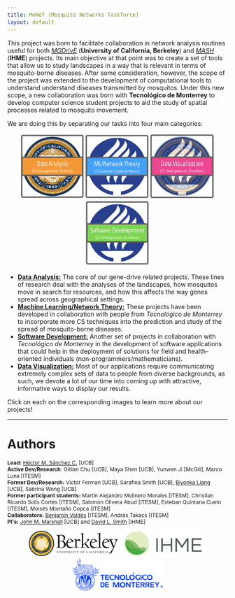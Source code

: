 ```yaml
---
title: MoNeT (Mosquito Networks Taskforce)
layout: default
---
```


This project was born to facilitate collaboration in network analysis routines useful for both [*MGDrivE*](https://marshalllab.github.io/MGDrivE/) (__University of California, Berkeley__) and [*MASH*](https://smitdave.github.io/MASH-Main/) (__IHME__) projects. Its main objective at that point was to create a set of tools that allow us to study landscapes in a way that is relevant in terms of mosquito-borne diseases. After some consideration, however, the scope of the project was extended to the development of computational tools to understand understand diseases transmitted by mosquitos. Under this new scope, a new collaboration was born with __Tecnológico de Monterrey__ to develop computer science student projects to aid the study of spatial processes related to mosquito movement.

We are doing this by separating our tasks into four main categories:

<center>
  <a href="./Berkeley.html"><img src="./media/btn_Ber.png" height="150px"></a><a href="./MachineLearning.html"><img src="./media/btn_Mex.png" height="150px"></a><a href="./DataVizQro.html"><img src="./media/btn_mixed.png" height="150px"></a><a href="./ITESM.html"><img src="./media/btn_Qro.png" height="150px"></a><!--<a href="./EnvironmentalSensors.html"><img src="./media/btn_Leo.png" height="175px"></a>-->
</center>

* <a href="./Berkeley.html">__Data Analysis:__</a> The core of our gene-drive related projects. These lines of research deal with the analyses of the landscapes, how mosquitos move in search for resources, and how this affects the way genes spread across geographical settings.
* <a href="./MachineLearning.html">__Machine Learning/Network Theory:__</a> These projects have been developed in collaboration with people from _Tecnológico de Monterrey_ to incorporate more CS techniques into the prediction and study of the spread of mosquito-borne diseases.
* <a href="./ITESM.html">__Software Development:__</a> Another set of projects in collaboration with _Tecnológico de Monterrey_ in the development of software applications that could help in the deployment of solutions for field and health-oriented individuals (non-programmers/mathematicians).
* <a href="./DataVizQro.html">__Data Visualization:__</a> Most of our applications require communicating extremely complex sets of data to people from diverse backgrounds, as such, we devote a lot of our time into coming up with attractive, informative ways to display our results.

Click on each on the corresponding images to learn more about our projects!

<hr>

# Authors

<p style="font-size:12px">
  <b>Lead:</b> <a href="https://chipdelmal.github.io/">Héctor M. Sánchez C.</a> [UCB]<br>
  <b>Active Dev/Research</b>: Gillian Chu [UCB], Maya Shen [UCB], Yunwen Ji [McGill], Marco Luna [ITESM]<br>
  <b>Former Dev/Research:</b> Victor Ferman [UCB], Sarafina Smith  [UCB], <a href="https://www.linkedin.com/in/biyonkaliang">Biyonka Liang</a> [UCB], Sabrina Wong [UCB]<br>
  <b>Former participant students: </b> Martín Alejandro Molinero Morales [ITESM], Christian Ricardo Solís Cortés [ITESM], Salomón Olivera Abud [ITESM], Esteban Quintana Cueto [ITESM], Moisés Montaño Copca [ITESM]<br>
  <b>Collaborators:</b> <a href="https://www.researchgate.net/profile/Benjamin_Valdes">Benjamín Valdés</a> [ITESM], András Takacs  [ITESM]<br>
  <b>PI's:</b> <a href="http://sph.berkeley.edu/john-marshall">John M. Marshall</a> [UCB] and <a href="http://www.healthdata.org/about/david-smith">David L. Smith</a> [IHME]
</p>

<center>
<img src="./media/berkeleyLogo.jpg" height="60px"><img src="./media/ihmeLogo.jpg" height="60px"><img src="./media/itesm.png" height="75px">
</center>
